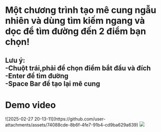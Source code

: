 <h1>Một chương trình tạo mê cung ngẫu nhiên và dùng tìm kiếm ngang và dọc để tìm đường đến 2 điểm bạn chọn!</h1>
<h2>Lưu ý:<br>
-Chuột trái,phải để chọn điểm bắt đầu và đích<br>
-Enter để tìm đường<br>
-Space Bar để tạo lại mê cung<br>
</h2>
<H1>Demo video</H1>
![2025-02-27 20-13-11](https://github.com/user-attachments/assets/74088cde-8b6f-4fe7-91b4-cd9ba629a639)
<img src="https://ik.imagekit.io/DuongCG/project%20github/mecung/Screenshot%202025-02-27%20202613.png?updatedAt=1740662795118">
